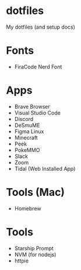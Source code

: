 # dotfiles
My dotfiles (and setup docs)

# Fonts
- FiraCode Nerd Font

# Apps
- Brave Browser
- Visual Studio Code
- Discord
- DeSmuME
- Figma Linux
- Minecraft
- Peek
- PokeMMO
- Slack
- Zoom
- Tidal (Web Installed App)

# Tools (Mac)
- Homebrew

# Tools
- Starship Prompt
- NVM (for nodejs)
- httpie

